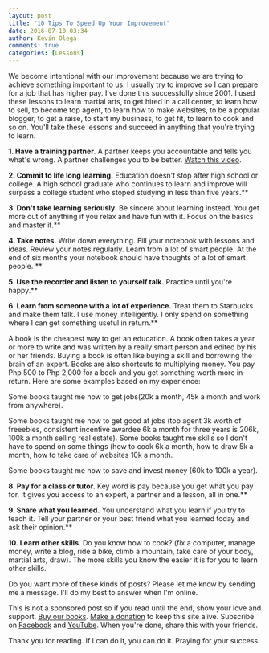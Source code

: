 ```yaml
---
layout: post
title: "10 Tips To Speed Up Your Improvement"
date: 2016-07-10 03:34
author: Kevin Olega
comments: true
categories: [Lessons]
---
```

We become intentional with our improvement because we are trying to achieve something important to us. I usually try to improve so I can prepare for a job that has higher pay. I've done this successfully since 2001. I used these lessons to learn martial arts, to get hired in a call center, to learn how to sell, to become top agent, to learn how to make websites, to be a popular blogger, to get a raise, to start my business, to get fit, to learn to cook and so on. You'll take these lessons and succeed in anything that you're trying to learn.


**1. Have a training partner**. A partner keeps you accountable and tells you what's wrong. A partner challenges you to be better. [Watch this video](https://www.youtube.com/watch?v=c-xbDPFnhog).

**2. Commit to life long learning.** Education doesn't stop after high school or college. A high school graduate who continues to learn and improve will surpass a college student who stoped studying in less than five years.**

**3. Don't take learning seriously.** Be sincere about learning instead. You get more out of anything if you relax and have fun with it. Focus on the basics and master it.**

**4. Take notes.** Write down everything. Fill your notebook with lessons and ideas. Review your notes regularly. Learn from a lot of smart people. At the end of six months your notebook should have thoughts of a lot of smart people. **

**5. Use the recorder and listen to yourself talk.** Practice until you're happy.**

**6. Learn from someone with a lot of experience.** Treat them to Starbucks and make them talk. I use money intelligently. I only spend on something where I can get something useful in return.**

A book is the cheapest way to get an education. A book often takes a year or more to write and was written by a really smart person and edited by his or her friends. Buying a book is often like buying a skill and borrowing the brain of an expert. Books are also shortcuts to multiplying money. You pay Php 500 to Php 2,000 for a book and you get something worth more in return. Here are some examples based on my experience: 

Some books taught me how to get jobs(20k a month, 45k a month and work from anywhere). 

Some books taught me how to get good at jobs (top agent 3k worth of freeebies, consistent incentive awardee 6k a month for three years is 206k, 100k a month selling real estate). 
Some books taught me skills so I don't have to spend on some things (how to cook 6k a month, how to draw 5k a month, how to take care of websites 10k a month.

Some books taught me how to save and invest money (60k to 100k a year).


**8. Pay for a class or tutor.** Key word is pay because you get what you pay for. It gives you access to an expert, a partner and a lesson, all in one.**

**9. Share what you learned.** You understand what you learn if you try to teach it. Tell your partner or your best friend what you learned today and ask their opinion.**

**10. Learn other skills**. Do you know how to cook? (fix a computer, manage money, write a blog, ride a bike, climb a mountain, take care of your body, martial arts, draw). The more skills you know the easier it is for you to learn other skills.

Do you want more of these kinds of posts? Please let me know by sending me a message. I'll do my best to answer when I'm online.

This is not a sponsored post so if you read until the end, show your love and support. [Buy our books](http://callcentertrainingtips.com/promos/).  [Make a donation](http://callcentertrainingtips.com/support/) to keep this site alive. Subscribe on [Facebook](https://www.facebook.com/callcentertrainingtips/) and [YouTube](https://www.youtube.com/channel/UCSRyiovg_InMdQAe7Fn0LtA). When you're done, share this with your friends. 

Thank you for reading. If I can do it, you can do it. Praying for your success.

